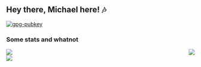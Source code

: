 ## Hey there, Michael here! 🎶
[![gpg-pubkey](https://img.shields.io/badge/gpg-pubkey-399EE6)](https://raw.githubusercontent.com/michael-suggs/michael-suggs/main/michael-suggs.gpg)
<!-- ![visits](https://badges.pufler.dev/visits/michael-suggs/michael-suggs?color=399EE6) -->
<!-- ![modified](https://img.shields.io/github/last-commit/michael-suggs/michael-suggs?color=399EE6) -->

### Some stats and whatnot

<div class="column">
  <a href="https://github.com/anuraghazra/github-readme-stats">
    <img align="right" src="https://github-readme-stats.vercel.app/api/top-langs/?username=michael-suggs&theme=ayu-mirage&exclude_repo=uncwdsc-sas-code" />
  </a>
  <div class="row">
    <a href="https://github.com/DenverCoder1/github-readme-streak-stats">
      <img align="center" src="https://github-readme-stats.vercel.app/api?username=michael-suggs&count_private=true&show_icons=true&theme=ayu-mirage" />
    </a>
  </div>
  <div class="row">
    <a href="https://github.com/anuraghazra/github-readme-stats">
      <img align="center" src="http://github-readme-streak-stats.herokuapp.com?user=michael-suggs&theme=ayu-mirage" />
    </a>
  </div>
</div>

<!--
**michael-suggs/michael-suggs** is a ✨ _special_ ✨ repository because its `README.md` (this file) appears on your GitHub profile.

Here are some ideas to get you started:

- 🔭 I’m currently working on ...
- 🌱 I’m currently learning ...
- 👯 I’m looking to collaborate on ...
- 🤔 I’m looking for help with ...
- 💬 Ask me about ...
- 📫 How to reach me: ...
- 😄 Pronouns: ...
- ⚡ Fun fact: ...
-->


